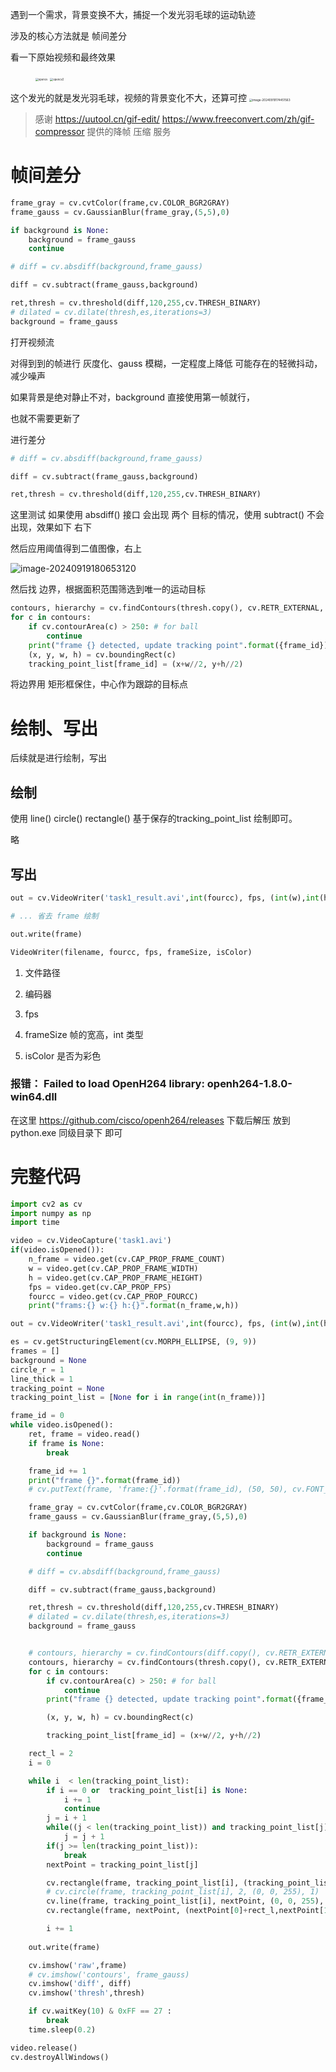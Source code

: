 遇到一个需求，背景变换不大，捕捉一个发光羽毛球的运动轨迹

涉及的核心方法就是 帧间差分

看一下原始视频和最终效果

<figure class="half">
    <img src="https://oss.caibucai.top/md/opencv.gif" alt="opencv" style="zoom:30%;" />
    <img src="https://oss.caibucai.top/md/opencv2.gif" alt="opencv2" style="zoom: 30%;" />
</figure>



这个发光的就是发光羽毛球，视频的背景变化不大，还算可控
<img src="https://oss.caibucai.top/md/image-20240919174451563.png" alt="image-20240919174451563" style="zoom: 33%;" />



>  感谢 https://uutool.cn/gif-edit/  https://www.freeconvert.com/zh/gif-compressor 提供的降帧 压缩 服务



# 帧间差分

```python
frame_gray = cv.cvtColor(frame,cv.COLOR_BGR2GRAY)
frame_gauss = cv.GaussianBlur(frame_gray,(5,5),0)

if background is None:
	background = frame_gauss
    continue

# diff = cv.absdiff(background,frame_gauss)

diff = cv.subtract(frame_gauss,background)

ret,thresh = cv.threshold(diff,120,255,cv.THRESH_BINARY)
# dilated = cv.dilate(thresh,es,iterations=3)
background = frame_gauss
```

打开视频流

对得到到的帧进行 灰度化、gauss 模糊，一定程度上降低 可能存在的轻微抖动，减少噪声

如果背景是绝对静止不对，background 直接使用第一帧就行，

也就不需要更新了



进行差分

```python
# diff = cv.absdiff(background,frame_gauss)

diff = cv.subtract(frame_gauss,background)

ret,thresh = cv.threshold(diff,120,255,cv.THRESH_BINARY)
```

这里测试 如果使用 absdiff() 接口 会出现 两个 目标的情况，使用 subtract() 不会出现，效果如下 右下



然后应用阈值得到二值图像，右上

![image-20240919180653120](https://oss.caibucai.top/md/image-20240919180653120.png)



然后找 边界，根据面积范围筛选到唯一的运动目标

```python
contours, hierarchy = cv.findContours(thresh.copy(), cv.RETR_EXTERNAL, cv.CHAIN_APPROX_SIMPLE)
for c in contours:
    if cv.contourArea(c) > 250: # for ball
        continue
    print("frame {} detected, update tracking point".format({frame_id}))
    (x, y, w, h) = cv.boundingRect(c) 
    tracking_point_list[frame_id] = (x+w//2, y+h//2)
```

将边界用 矩形框保住，中心作为跟踪的目标点

# 绘制、写出

后续就是进行绘制，写出

## 绘制

使用 line() circle() rectangle() 基于保存的tracking_point_list 绘制即可。

略

## 写出

```python
out = cv.VideoWriter('task1_result.avi',int(fourcc), fps, (int(w),int(h)),True)

# ... 省去 frame 绘制

out.write(frame)
```



```python
VideoWriter(filename, fourcc, fps, frameSize, isColor)
```

1. 文件路径

2. 编码器
3. fps 
4. frameSize 帧的宽高，int 类型
5. isColor 是否为彩色

### 报错： Failed to load OpenH264 library: openh264-1.8.0-win64.dll

在这里 https://github.com/cisco/openh264/releases 下载后解压 放到 python.exe 同级目录下 即可



# 完整代码

```python
import cv2 as cv 
import numpy as np
import time

video = cv.VideoCapture('task1.avi')
if(video.isOpened()):
    n_frame = video.get(cv.CAP_PROP_FRAME_COUNT)
    w = video.get(cv.CAP_PROP_FRAME_WIDTH)
    h = video.get(cv.CAP_PROP_FRAME_HEIGHT)
    fps = video.get(cv.CAP_PROP_FPS)
    fourcc = video.get(cv.CAP_PROP_FOURCC)
    print("frams:{} w:{} h:{}".format(n_frame,w,h))

out = cv.VideoWriter('task1_result.avi',int(fourcc), fps, (int(w),int(h)),True)

es = cv.getStructuringElement(cv.MORPH_ELLIPSE, (9, 9))
frames = []
background = None
circle_r = 1
line_thick = 1
tracking_point = None
tracking_point_list = [None for i in range(int(n_frame))]

frame_id = 0
while video.isOpened():
    ret, frame = video.read()
    if frame is None: 
        break

    frame_id += 1
    print("frame {}".format(frame_id))
    # cv.putText(frame, 'frame:{}'.format(frame_id), (50, 50), cv.FONT_HERSHEY_SIMPLEX, 1, (0, 0, 255), 2)

    frame_gray = cv.cvtColor(frame,cv.COLOR_BGR2GRAY)
    frame_gauss = cv.GaussianBlur(frame_gray,(5,5),0)

    if background is None:
        background = frame_gauss
        continue

    # diff = cv.absdiff(background,frame_gauss)

    diff = cv.subtract(frame_gauss,background)

    ret,thresh = cv.threshold(diff,120,255,cv.THRESH_BINARY)
    # dilated = cv.dilate(thresh,es,iterations=3)
    background = frame_gauss


    # contours, hierarchy = cv.findContours(diff.copy(), cv.RETR_EXTERNAL, cv.CHAIN_APPROX_SIMPLE) 
    contours, hierarchy = cv.findContours(thresh.copy(), cv.RETR_EXTERNAL, cv.CHAIN_APPROX_SIMPLE)
    for c in contours:
        if cv.contourArea(c) > 250: # for ball
            continue
        print("frame {} detected, update tracking point".format({frame_id}))

        (x, y, w, h) = cv.boundingRect(c) 

        tracking_point_list[frame_id] = (x+w//2, y+h//2)

    rect_l = 2
    i = 0

    while i  < len(tracking_point_list):
        if i == 0 or  tracking_point_list[i] is None:
            i += 1
            continue
        j = i + 1
        while((j < len(tracking_point_list)) and tracking_point_list[j] is None):
            j = j + 1
        if(j >= len(tracking_point_list)):
            break
        nextPoint = tracking_point_list[j]

        cv.rectangle(frame, tracking_point_list[i], (tracking_point_list[i][0]+rect_l,tracking_point_list[i][1]+rect_l), (0, 0, 255), 2)
        # cv.circle(frame, tracking_point_list[i], 2, (0, 0, 255), 1)
        cv.line(frame, tracking_point_list[i], nextPoint, (0, 0, 255), line_thick)    
        cv.rectangle(frame, nextPoint, (nextPoint[0]+rect_l,nextPoint[1]+rect_l), (0, 0, 255), 2)

        i += 1
    
    out.write(frame)

    cv.imshow('raw',frame)
    # cv.imshow('contours', frame_gauss)
    cv.imshow('diff', diff)
    cv.imshow('thresh',thresh)

    if cv.waitKey(10) & 0xFF == 27 :
        break 
    time.sleep(0.2)

video.release()
cv.destroyAllWindows()
```


